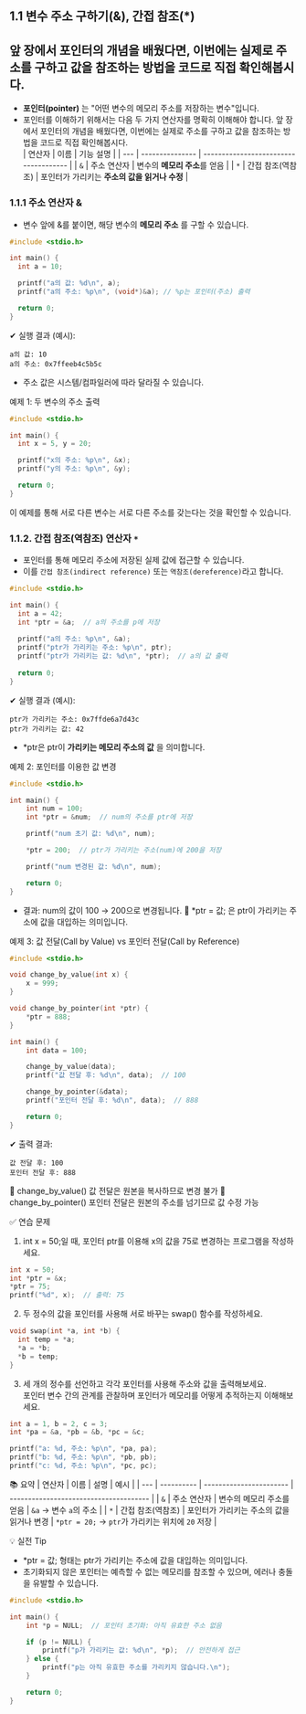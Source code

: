 ## 1.1 변수 주소 구하기(&), 간접 참조(*)     


 앞 장에서 포인터의 개념을 배웠다면, 이번에는 실제로 주소를 구하고 값을 참조하는 방법을 코드로 직접 확인해봅시다.
----
* **포인터(pointer)** 는 "어떤 변수의 메모리 주소를 저장하는 변수"입니다.
* 포인터를 이해하기 위해서는 다음 두 가지 연산자를 명확히 이해해야 합니다.
 앞 장에서 포인터의 개념을 배웠다면, 이번에는 실제로 주소를 구하고 값을 참조하는 방법을 코드로 직접 확인해봅시다.  
| 연산자 | 이름         | 기능 설명                             |
| --- | --------------- | ------------------------------------- |
| `&` | 주소 연산자      | 변수의 **메모리 주소**를 얻음          |
| `*` | 간접 참조(역참조) | 포인터가 가리키는 **주소의 값을 읽거나 수정** |

### 1.1.1 주소 연산자 &  
* 변수 앞에 &를 붙이면, 해당 변수의 **메모리 주소** 를 구할 수 있습니다.
```c
#include <stdio.h>

int main() {
  int a = 10;

  printf("a의 값: %d\n", a);
  printf("a의 주소: %p\n", (void*)&a); // %p는 포인터(주소) 출력

  return 0;
}
```
✔ 실행 결과 (예시):
```text
a의 값: 10
a의 주소: 0x7ffeeb4c5b5c
```
  * 주소 값은 시스템/컴파일러에 따라 달라질 수 있습니다.

예제 1: 두 변수의 주소 출력
```c
#include <stdio.h>

int main() {
  int x = 5, y = 20;

  printf("x의 주소: %p\n", &x);
  printf("y의 주소: %p\n", &y);

  return 0;
}
```  
이 예제를 통해 서로 다른 변수는 서로 다른 주소를 갖는다는 것을 확인할 수 있습니다.

### 1.1.2. 간접 참조(역참조) 연산자 `*`
* 포인터를 통해 메모리 주소에 저장된 실제 값에 접근할 수 있습니다.
* 이를 `간접 참조(indirect reference)` 또는 `역참조(dereference)`라고 합니다.
```c
#include <stdio.h>

int main() {
  int a = 42;
  int *ptr = &a;  // a의 주소를 p에 저장
  
  printf("a의 주소: %p\n", &a);
  printf("ptr가 가리키는 주소: %p\n", ptr);
  printf("ptr가 가리키는 값: %d\n", *ptr);  // a의 값 출력
  
  return 0;
}
```
✔ 실행 결과 (예시):
```text
ptr가 가리키는 주소: 0x7ffde6a7d43c
ptr가 가리키는 값: 42
```
* *ptr은 ptr이 **가리키는 메모리 주소의 값** 을 의미합니다.

예제 2: 포인터를 이용한 값 변경
```c
#include <stdio.h>

int main() {
    int num = 100;
    int *ptr = &num;  // num의 주소를 ptr에 저장

    printf("num 초기 값: %d\n", num);

    *ptr = 200;  // ptr가 가리키는 주소(num)에 200을 저장

    printf("num 변경된 값: %d\n", num);

    return 0;
}
```
* 결과: num의 값이 100 → 200으로 변경됩니다.
📌 *ptr = 값; 은 ptr이 가리키는 주소에 값을 대입하는 의미입니다.

예제 3: 값 전달(Call by Value) vs 포인터 전달(Call by Reference)
```c
#include <stdio.h>

void change_by_value(int x) {
    x = 999;
}

void change_by_pointer(int *ptr) {
    *ptr = 888;
}

int main() {
    int data = 100;

    change_by_value(data);
    printf("값 전달 후: %d\n", data);  // 100

    change_by_pointer(&data);
    printf("포인터 전달 후: %d\n", data);  // 888

    return 0;
}
```
✔ 출력 결과:
```text
값 전달 후: 100
포인터 전달 후: 888
```
📌 change_by_value() 값 전달은 원본을 복사하므로 변경 불가
📌 change_by_pointer() 포인터 전달은 원본의 주소를 넘기므로 값 수정 가능

✅ 연습 문제

1. int x = 50;일 때, 포인터 ptr를 이용해 x의 값을 75로 변경하는 프로그램을 작성하세요.
```c
int x = 50;
int *ptr = &x;
*ptr = 75;
printf("%d", x);  // 출력: 75
```
2. 두 정수의 값을 포인터를 사용해 서로 바꾸는 swap() 함수를 작성하세요.
```c
void swap(int *a, int *b) {
  int temp = *a;
  *a = *b;
  *b = temp;
}
```

3. 세 개의 정수를 선언하고 각각 포인터를 사용해 주소와 값을 출력해보세요.  
   포인터 변수 간의 관계를 관찰하며 포인터가 메모리를 어떻게 추적하는지 이해해보세요.
```c
int a = 1, b = 2, c = 3;
int *pa = &a, *pb = &b, *pc = &c;

printf("a: %d, 주소: %p\n", *pa, pa);
printf("b: %d, 주소: %p\n", *pb, pb);
printf("c: %d, 주소: %p\n", *pc, pc);
```

📚 요약
| 연산자 | 이름         | 설명                      | 예시                                     |
| --- | ---------- | ----------------------- | -------------------------------------- |
| `&` | 주소 연산자     | 변수의 메모리 주소를 얻음          | `&a` → 변수 `a`의 주소                      |
| `*` | 간접 참조(역참조) | 포인터가 가리키는 주소의 값을 읽거나 변경 | `*ptr = 20;` → `ptr`가 가리키는 위치에 `20` 저장 |

💡 실전 Tip
* *ptr = 값; 형태는 ptr가 가리키는 주소에 값을 대입하는 의미입니다.
* 초기화되지 않은 포인터는 예측할 수 없는 메모리를 참조할 수 있으며, 에러나 충돌을 유발할 수 있습니다.
  
```c
#include <stdio.h>

int main() {
    int *p = NULL;  // 포인터 초기화: 아직 유효한 주소 없음

    if (p != NULL) {
        printf("p가 가리키는 값: %d\n", *p);  // 안전하게 접근
    } else {
        printf("p는 아직 유효한 주소를 가리키지 않습니다.\n");
    }

    return 0;
}
```

